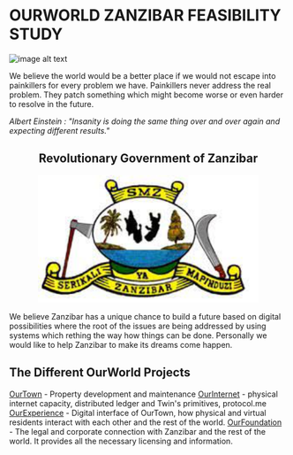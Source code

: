 # OURWORLD ZANZIBAR FEASIBILITY STUDY

![image alt text](img/high_level_country_overview.png)

We believe the world would be a better place if we would not escape into painkillers for every problem we have. Painkillers never address the real problem. They patch something which might become worse or even harder to resolve in the future.

*Albert Einstein : "Insanity is doing the same thing over and over again and expecting different results."*


<div style="text-align: center;">

## Revolutionary Government of Zanzibar


<img src="img/revolutnionary_znz.png" alt="" width="400"/>

</div> 


We believe Zanzibar has a unique chance to build a future based on digital possibilities where the root of the issues are being addressed by using systems which rething the way how things can be done. Personally we would like to help Zanzibar to make its dreams come  happen.


## The Different OurWorld Projects

[OurTown]() - Property development and maintenance
[OurInternet]() - physical internet capacity, distributed ledger and Twin's primitives, protocol.me
[OurExperience]() - Digital interface of OurTown, how physical and virtual residents interact with each other and the rest of the world.
[OurFoundation]() - The legal and corporate connection with Zanzibar and the rest of the world. It provides all the necessary licensing and information.
